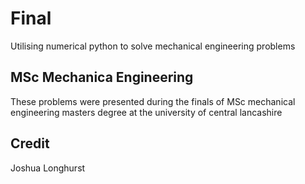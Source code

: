 # Final
 Utilising numerical python to solve mechanical engineering problems

 ## MSc Mechanica Engineering
 These problems were presented during the finals of MSc mechanical engineering masters degree at the university of central lancashire

 ## Credit
 Joshua Longhurst
